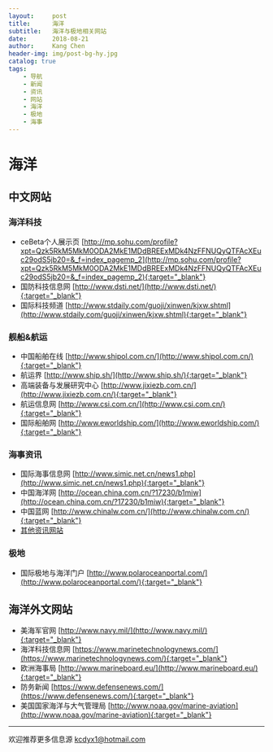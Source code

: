 ```yaml
---
layout:     post
title:      海洋
subtitle:   海洋与极地相关网站
date:       2018-08-21
author:     Kang Chen
header-img: img/post-bg-hy.jpg
catalog: true
tags:
    - 导航
    - 新闻
    - 资讯
    - 网站
    - 海洋
    - 极地
    - 海事
---
```


# 海洋

## 中文网站

### 海洋科技

- ceBeta个人展示页 [http://mp.sohu.com/profile?xpt=Qzk5RkM5MkM0ODA2MkE1MDdBREExMDk4NzFFNUQyQTFAcXEuc29odS5jb20=&_f=index_pagemp_2](http://mp.sohu.com/profile?xpt=Qzk5RkM5MkM0ODA2MkE1MDdBREExMDk4NzFFNUQyQTFAcXEuc29odS5jb20=&_f=index_pagemp_2){:target="_blank"}
- 国防科技信息网 [http://www.dsti.net/](http://www.dsti.net/){:target="_blank"}
- 国际科技频道 [http://www.stdaily.com/guoji/xinwen/kjxw.shtml](http://www.stdaily.com/guoji/xinwen/kjxw.shtml){:target="_blank"}

### 舰船&航运

- 中国船舶在线 [http://www.shipol.com.cn/](http://www.shipol.com.cn/){:target="_blank"}
- 航运界 [http://www.ship.sh/](http://www.ship.sh/){:target="_blank"}
- 高端装备与发展研究中心 [http://www.jixiezb.com.cn/](http://www.jixiezb.com.cn/){:target="_blank"}
- 航运信息网 [http://www.csi.com.cn/](http://www.csi.com.cn/){:target="_blank"}
- 国际船舶网 [http://www.eworldship.com/](http://www.eworldship.com/){:target="_blank"}

### 海事资讯

- 国际海事信息网 [http://www.simic.net.cn/news1.php](http://www.simic.net.cn/news1.php){:target="_blank"}
- 中国海洋网 [http://ocean.china.com.cn/?17230/b1miw](http://ocean.china.com.cn/?17230/b1miw){:target="_blank"}
- 中国蓝网 [http://www.chinalw.com.cn/](http://www.chinalw.com.cn/){:target="_blank"}
- [其他资讯网站](/综合.html#综合新闻)
  
### 极地

- 国际极地与海洋门户 [http://www.polaroceanportal.com/](http://www.polaroceanportal.com/){:target="_blank"}

## 海洋外文网站

- 美海军官网 [http://www.navy.mil/](http://www.navy.mil/){:target="_blank"}
- 海洋科技信息网 [https://www.marinetechnologynews.com/](https://www.marinetechnologynews.com/){:target="_blank"}
- 欧洲海事局 [http://www.marineboard.eu/](http://www.marineboard.eu/){:target="_blank"}
- 防务新闻 [https://www.defensenews.com/](https://www.defensenews.com/){:target="_blank"}
- 美国国家海洋与大气管理局 [http://www.noaa.gov/marine-aviation](http://www.noaa.gov/marine-aviation){:target="_blank"}

----

欢迎推荐更多信息源 kcdyx1@hotmail.com
